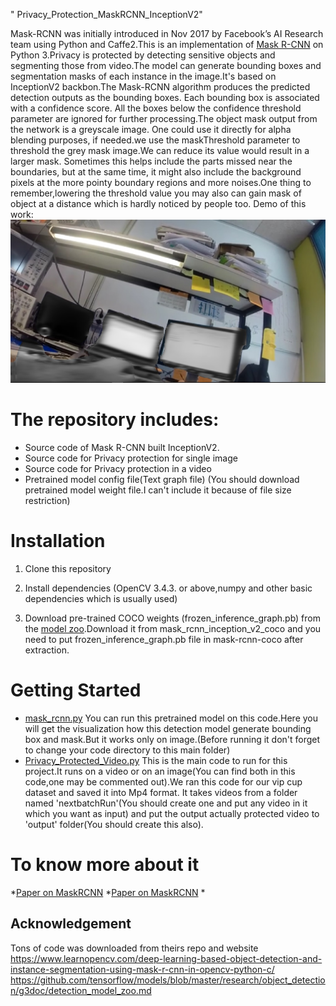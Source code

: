 " Privacy_Protection_MaskRCNN_InceptionV2" 

Mask-RCNN was initially introduced in Nov 2017 by Facebook’s AI Research team using Python and Caffe2.This is an implementation of [Mask R-CNN](https://arxiv.org/abs/1703.06870) on Python 3.Privacy is protected by detecting sensitive objects and segmenting those from video.The model can generate bounding boxes and segmentation masks of each instance in the image.It's based on InceptionV2 backbon.The Mask-RCNN algorithm produces the predicted detection outputs as the bounding boxes. Each bounding box is associated with a confidence score. All the boxes below the confidence threshold parameter are ignored for further processing.The object mask output from the network is a greyscale image. One could use it directly for alpha blending purposes, if needed.we use the maskThreshold parameter to threshold the grey mask image.We can reduce its value would result in a larger mask. Sometimes this helps include the parts missed near the boundaries, but at the same time, it might also include the background pixels at the more pointy boundary regions and more noises.One thing to remember,lowering the threshold value you may also can gain mask of object at a distance which is hardly noticed by people too.
Demo of this work:
![Privacy_Protected_Image](protected.jpg)

# The repository includes:
* Source code of Mask R-CNN built InceptionV2.
* Source code for Privacy protection for single image
* Source code for Privacy protection in a video
* Pretrained model config file(Text graph file)
(You should download pretrained model weight file.I can't include it because of file size restriction)

# Installation
1. Clone this repository

2. Install dependencies
(OpenCV 3.4.3. or above,numpy and other basic dependencies which is usually used)

3. Download pre-trained COCO weights (frozen_inference_graph.pb) from the [model zoo](https://github.com/tensorflow/models/blob/master/research/object_detection/g3doc/detection_model_zoo.md).Download it from mask_rcnn_inception_v2_coco and you need to put frozen_inference_graph.pb file in mask-rcnn-coco after extraction.


# Getting Started
* [mask_rcnn.py](mask_rcnn.py) You can run this pretrained model on this code.Here you will get the visualization how this detection model generate bounding box and mask.But it works only on image.(Before running it don't forget to change your code directory to this main folder)
* [Privacy_Protected_Video.py](Privacy_Protected_Video.py) This is the main code to run for this project.It runs on a video or on an image(You can find both in this code,one may be commented out).We ran this code for our vip cup dataset and saved it into Mp4 format.
It takes videos from a folder named 'nextbatchRun'(You should create one and put any video in it which you want as input) and put the output actually protected video to 'output' folder(You should create this also).

# To know more about it
*[Paper on MaskRCNN](https://arxiv.org/abs/1703.06870)
*[Paper on MaskRCNN](https://www.freecodecamp.org/news/mask-r-cnn-explained-7f82bec890e3/)
*

## Acknowledgement 
Tons of code was downloaded from theirs repo and website
https://www.learnopencv.com/deep-learning-based-object-detection-and-instance-segmentation-using-mask-r-cnn-in-opencv-python-c/
https://github.com/tensorflow/models/blob/master/research/object_detection/g3doc/detection_model_zoo.md

